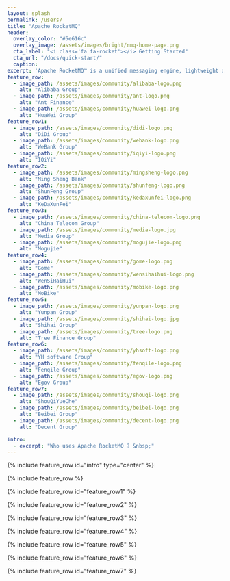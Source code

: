 ```yaml
---
layout: splash
permalink: /users/
title: "Apache RocketMQ"
header:
  overlay_color: "#5e616c"
  overlay_image: /assets/images/bright/rmq-home-page.png
  cta_label: "<i class='fa fa-rocket'></i> Getting Started"
  cta_url: "/docs/quick-start/"
  caption:
excerpt: 'Apache RocketMQ™ is a unified messaging engine, lightweight data processing platform.<br /> <small><a href="/release_notes/release-notes-4.9.1/">Latest release v4.9.1</a></small><br /><br /> {::nomarkdown}<iframe style="display: inline-block;" src="https://ghbtns.com/github-btn.html?user=apache&repo=rocketmq&type=star&count=true&size=large" frameborder="0" scrolling="0" width="160px" height="30px"></iframe> <iframe style="display: inline-block;" src="https://ghbtns.com/github-btn.html?user=apache&repo=rocketmq&type=fork&count=true&size=large" frameborder="0" scrolling="0" width="158px" height="30px"></iframe>{:/nomarkdown}'
feature_row:
  - image_path: /assets/images/community/alibaba-logo.png
    alt: "Alibaba Group"
  - image_path: /assets/images/community/ant-logo.png
    alt: "Ant Finance"
  - image_path: /assets/images/community/huawei-logo.png
    alt: "HuaWei Group"
feature_row1:
  - image_path: /assets/images/community/didi-logo.png
    alt: "DiDi Group"
  - image_path: /assets/images/community/webank-logo.png
    alt: "WeBank Group"
  - image_path: /assets/images/community/iqiyi-logo.png
    alt: "IQiYi"
feature_row2:
  - image_path: /assets/images/community/mingsheng-logo.png
    alt: "Ming Sheng Bank"
  - image_path: /assets/images/community/shunfeng-logo.png
    alt: "ShunFeng Group"
  - image_path: /assets/images/community/kedaxunfei-logo.png
    alt: "KeDaXunFei"
feature_row3:
  - image_path: /assets/images/community/china-telecom-logo.png
    alt: "China Telecom Group"
  - image_path: /assets/images/community/media-logo.jpg
    alt: "Media Group"
  - image_path: /assets/images/community/mogujie-logo.png
    alt: "Mogujie"
feature_row4:
  - image_path: /assets/images/community/gome-logo.png
    alt: "Gome"
  - image_path: /assets/images/community/wensihaihui-logo.png
    alt: "WenSiHaiHui"
  - image_path: /assets/images/community/mobike-logo.png
    alt: "MoBike"
feature_row5:
  - image_path: /assets/images/community/yunpan-logo.png
    alt: "Yunpan Group"
  - image_path: /assets/images/community/shihai-logo.jpg
    alt: "Shihai Group"
  - image_path: /assets/images/community/tree-logo.png
    alt: "Tree Finance Group"
feature_row6:
  - image_path: /assets/images/community/yhsoft-logo.png
    alt: "YH software Group"
  - image_path: /assets/images/community/fenqile-logo.png
    alt: "Fenqile Group"
  - image_path: /assets/images/community/egov-logo.png
    alt: "Egov Group"
feature_row7:
  - image_path: /assets/images/community/shouqi-logo.png
    alt: "ShouQiYueChe"
  - image_path: /assets/images/community/beibei-logo.png
    alt: "Beibei Group"
  - image_path: /assets/images/community/decent-logo.png
    alt: "Decent Group"

intro:
  - excerpt: "Who uses Apache RocketMQ ? &nbsp;"
---
```


{% include feature_row id="intro" type="center" %}

{% include feature_row %}

{% include feature_row id="feature_row1" %}

{% include feature_row id="feature_row2" %}

{% include feature_row id="feature_row3" %}

{% include feature_row id="feature_row4" %}

{% include feature_row id="feature_row5" %}

{% include feature_row id="feature_row6" %}

{% include feature_row id="feature_row7" %}